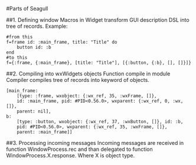 #Parts of Seagull

##1. Defining window
Macros in Widget transform GUI description DSL into tree of records.
Example:

    #from this
    f=frame id: :main_frame, title: "Title" do
        button id: :b
    end
    #to this
    f={:frame, {:main_frame}, [title: "Title"], [{:button, {:b}, [], []}]}

##2. Compiling into wxWidgets objects
Function compile in module Compiler compiles tree of records into keyword of objects.

    [main_frame:
        [type: :frame, wxobject: {:wx_ref, 35, :wxFrame, []},
        id: :main_frame, pid: #PID<0.56.0>, wxparent: {:wx_ref, 0, :wx, []},
        parent: nil],
    b:
        [type: :button, wxobject: {:wx_ref, 37, :wxButton, []}, id: :b,
        pid: #PID<0.56.0>, wxparent: {:wx_ref, 35, :wxFrame, []},
        parent: :main_frame]]

##3. Processing incoming messages
Incoming messages are received in function WindowProcess.rec and than delegated to function WindowProcess.X.response.
Where X is object type.
